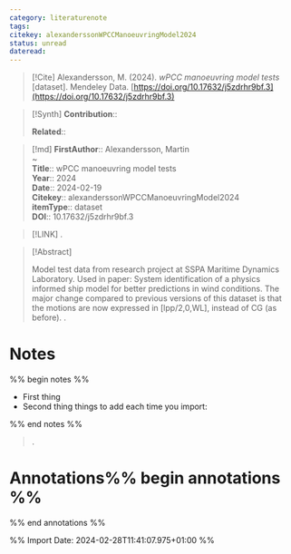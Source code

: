 ```yaml
---
category: literaturenote
tags: 
citekey: alexanderssonWPCCManoeuvringModel2024
status: unread
dateread:
---
```


> [!Cite]
> Alexandersson, M. (2024). _wPCC manoeuvring model tests_ [dataset]. Mendeley Data. [https://doi.org/10.17632/j5zdrhr9bf.3](https://doi.org/10.17632/j5zdrhr9bf.3)

>[!Synth]
>**Contribution**:: 
>
>**Related**:: 
>

>[!md]
> **FirstAuthor**:: Alexandersson, Martin  
~    
> **Title**:: wPCC manoeuvring model tests  
> **Year**:: 2024  
> **Date**:: 2024-02-19  
> **Citekey**:: alexanderssonWPCCManoeuvringModel2024  
> **itemType**:: dataset  
> **DOI**:: 10.17632/j5zdrhr9bf.3    

> [!LINK] 
>.

> [!Abstract]
>
> Model test data from research project at SSPA Maritime Dynamics Laboratory. Used in paper: System identification of a physics informed ship model for better predictions in wind conditions. The major change compared to previous versions of this dataset is that the motions are now expressed in [lpp/2,0,WL], instead of CG (as before).
>.
> 
# Notes
%% begin notes %%
- First thing
- Second thing
things to add each time you import:

%% end notes %%

>.



# Annotations%% begin annotations %%


%% end annotations %%

%% Import Date: 2024-02-28T11:41:07.975+01:00 %%
